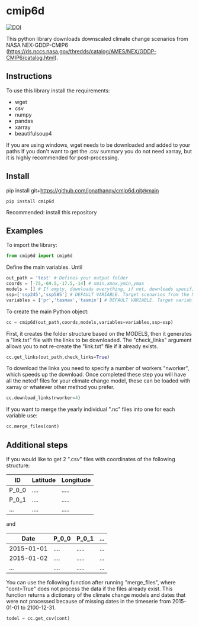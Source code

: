 # cmip6d
[![DOI](https://zenodo.org/badge/563466510.svg)](https://zenodo.org/badge/latestdoi/563466510)

This python library downloads downscaled climate change scenarios from NASA NEX-GDDP-CMIP6 (https://ds.nccs.nasa.gov/thredds/catalog/AMES/NEX/GDDP-CMIP6/catalog.html).

## Instructions
To use this library install the requirements:

* wget
* csv
* numpy
* pandas
* xarray
* beautifulsoup4

If you are using windows, wget needs to be downloaded and added to your paths
If you don't want to get the .csv summary you do not need xarray, but it is highly recommended for post-processing.

## Install

pip install git+https://github.com/jonathanqv/cmip6d.git@main

`pip install cmip6d`

Recommended: install this repository

## Examples

To import the library:

```python
from cmip6d import cmip6d
```
Define the main variables. Until 
```python
out_path = 'test' # Defines your output folder
coords = [-75,-69.5,-17.5,-14] # xmin,xmax,ymin,ymax
models = [] # If empty, downloads everything, if not, downloads specified packages
ssp=['ssp245','ssp585'] # DEFAULT VARIABLE. Target scenarios from the NASA server
variables = ['pr','tasmax','tasmin'] # DEFAULT VARIABLE. Target variables from the NASA server
```
To create the main Python object:
```python
cc = cmip6d(out_path,coords,models,variables=variables,ssp=ssp)
```
First, it creates the folder structure based on the MODELS, then it generates a "link.txt" file with the links to be downloaded. The "check_links" argument allows you to not re-create the "link.txt" file if it already exists.
```python
cc.get_links(out_path,check_links=True)
```
To download the links you need to specify a number of workers "nworker", which speeds up the download. Once completed these step you will have all the netcdf files for your climate change model, these can be loaded with xarray or whatever other method you prefer.
```python
cc.download_links(nworker=4)
```
If you want to merge the yearly individual ".nc" files into one for each variable use:
```python
cc.merge_files(cont)
```
## Additional steps
If you would like to get 2 ".csv" files with coordinates of the following structure:

| ID    | Latitude | Longitude |
| ----  | -------- | --------- |
| P_0_0 |  ....    |  .....    |
| P_0_1 |  ....    |  .....    |
|  ...  |  ....    |  .....    |

and

| Date       | P_0_0 | P_0_1 | ... |
| ---------  | ----- | ----- |---- |
| 2015-01-01 |  .... | ..... | ... |
| 2015-01-02 |  .... | ..... | ... |
| ...        |  .... | ..... | ... |

You can use the following function after running "merge_files", where "cont=True" does not process the data if the files already exist. This function returns a dictionary of the climate change models and dates that were not processed because of missing dates in the timeserie from 2015-01-01 to 2100-12-31.
```python
todel = cc.get_csv(cont)
```
